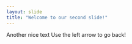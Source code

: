 ```yaml
---
layout: slide
title: "Welcome to our second slide!"
---
```

Another nice text
Use the left arrow to go back!